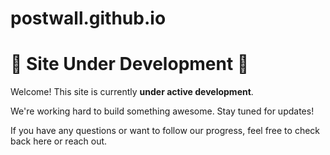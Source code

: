 # postwall.github.io

# 🚧 Site Under Development 🚧

Welcome! This site is currently **under active development**.

We're working hard to build something awesome. Stay tuned for updates!

If you have any questions or want to follow our progress, feel free to check back here or reach out.
